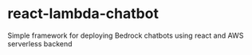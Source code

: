 # react-lambda-chatbot
Simple framework for deploying Bedrock chatbots using react and AWS serverless backend
